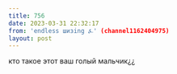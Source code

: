 ```yaml
---
title: 756
date: 2023-03-31 22:32:17
from: 'endless шизing ⍼' (channel1162404975)
layout: post
---
```


кто такое этот ваш голый мальчик¿¿
